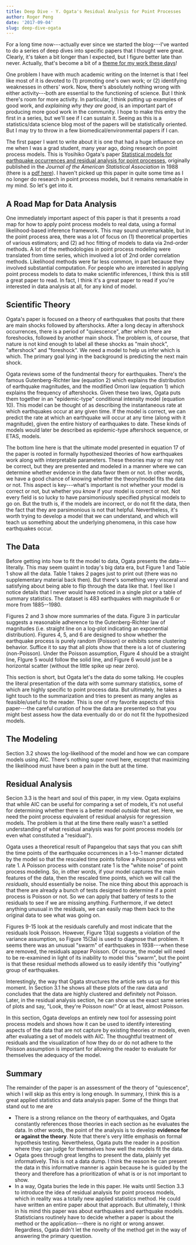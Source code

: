 ```yaml
---
title: Deep Dive - Y. Ogata's Residual Analysis for Point Processes
author: Roger Peng
date: '2017-09-04'
slug: deep-dive-ogata
---
```


For a long time now---actually ever since we started the blog---I've wanted to do a series of deep dives into specific papers that I thought were great. Clearly, it's taken a bit longer than I expected, but I figure better late than never. Actually, that's become a bit of a [theme for my work these days](https://twitter.com/rdpeng/status/900699027108282368)! 

One problem I have with much academic writing on the Internet is that I feel like most of it is devoted to (1) promoting one's own work; or (2) identifying weaknesses in others' work. Now, there's absolutely nothing wrong with either activity---both are essential to the functioning of science. But I think there's room for more activity. In particular, I think putting up examples of good work, and *explaining why they are good*, is an important part of producing more good work in the community. I hope to make this entry the first in a series, but we'll see if I can sustain it. Seeing as this is a statistics/data science blog most of the papers will be statistically oriented. But I may try to throw in a few biomedical/environmental papers if I can.

The first paper I want to write about it is one that had a huge influence on me when I was a grad student, many year ago, doing research on point process models. This is Yosihiko Ogata's paper [Statistical models for earthquake occurrences and residual analysis for point processes](http://amstat.tandfonline.com/doi/abs/10.1080/01621459.1988.10478560), originally published in the *Journal of the American Statistical Association* in 1988 (there is a [pdf here](http://bemlar.ism.ac.jp/zhuang/Refs/Refs/ogata1988.pdf)). I haven't picked up this paper in quite some time as I no longer do research in point process models, but it remains remarkable in my mind. So let's get into it.

## A Road Map for Data Analysis

One immediately important aspect of this paper is that it presents a road map for how to apply point process models to real data, using a formal likelihood-based inference framework. This may sound unremarkable, but in the point process area, there was a lot of focus on (1) theoretical properties of various estimators; and (2) ad hoc fitting of models to data via 2nd-order methods. A lot of the methodologies in point process modeling were translated from time series, which involved a lot of 2nd order correlation methods. Likelihood methods were far less common, in part because they involved substantial computation. For people who are interested in applying point process models to data to make scientific inferences, I think this is still a great paper to read. In fact, I think it's a great paper to read if you're interested in data analysis at all, for any kind of model. 

## Scientific Theory

Ogata's paper is focused on a theory of earthquakes that posits that there are main shocks followed by aftershocks. After a long decay in aftershock occurrences, there is a period of "quiescence", after which there are foreshocks, followed by another main shock. The problem is, of course, that nature is not kind enough to label all these shocks as "main shock", "aftershock" and "foreshock". We need a model to help us infer which is which. The primary goal lying in the background is predicting the next main shock.

Ogata reviews some of the fundmental theory for earthquakes. There's the famous Gutenberg-Richter law (equation 2) which explains the distribution of earthquake magnitudes, and the modified Omori law (equation 1) which explains the frequency of aftershocks. Given these two laws, Ogata puts them together in an "epidemic-type" conditional intensity model (equation 10). This model can be thought of as describing the instantaneous rate at which earthquakes occur at any given time. If the model is correct, we can predict the rate at which an earthquake will occur at any time (along with it magnitude), given the entire history of earthquakes to date. These kinds of models would later be described as epidemic-type aftershock sequence, or ETAS, models. 

The bottom line here is that the ultimate model presented in equation 17 of the paper is rooted in formally hypothesized theories of how earthquakes work along with interpretable parameters. These theories may or may not be correct, but they are presented and modeled in a manner where we can determine whether evidence in the data favor them or not. In other words, we have a good chance of knowing whether the theory/model fits the data or not. This aspect is key---what's important is not whether your model is correct or not, but whether you *know* if your model is correct or not. Not every field is so lucky to have parsimoniously specified physical models to go on. But the truth is, if the models are incorrect, or do not fit the data, then the fact that they are parsimonious is not that helpful. Nevertheless, it's worth trying to develop a model that we can understand, and which will teach us something about the underlying phenomena, in this case how earthquakes occur.

## The Data

Before getting into how to fit the model to data, Ogata presents the data---literally. This may seem quaint in today's big data era, but Figure 1 and Table 1 show all the data. Table 1 takes 2 pages just to print out (there was no supplementary material back then). But there's something very visceral and satisfying about being able to flip through the data like that. I feel like I notice details that I never would have noticed in a single plot or a table of summary statistics. The dataset is 483 earthquakes with magnitude 6 or more from 1885--1980. 

Figures 2 and 3 show more summaries of the data. Figure 3 in particular suggests a reasonable adherence to the Gutenberg-Richter law of magnitudes (i.e. straight line on a log-plot indicating an exponential distribution). Figures 4, 5, and 6 are designed to show whether the earthquake process is purely random (Poisson) or exhibits some clustering behavior. Suffice it to say that all plots show that there is a lot of clustering (non-Poisson). Under the Poisson assumption, FIgure 4 should be a straight line, FIgure 5 would follow the solid line, and Figure 6 would just be a horizontal scatter (without the little spike up near zero). 

This section is short, but Ogata let's the data do some talking. He couples the literal presentation of the data with some summary statistics, some of which are highly specific to point process data. But ultimately, he takes a light touch to the summarization and tries to present as many angles as feasible/useful to the reader. This is one of my favorite aspects of this paper---the careful curation of how the data are presented so that you might best assess how the data eventually do or do not fit the hypothesized models.

## The Modeling

Section 3.2 shows the log-likelihood of the model and how we can compare models using AIC. There's nothing super novel here, except that maximizing the likelihood must have been a pain in the butt at the time.

## Residual Analysis

Secion 3.3 is the heart and soul of this paper, in my view. Ogata explains that while AIC can be useful for comparing a set of models, it's not useful for determining whether there is a better model *outside* that set. Here, we need the point process equivalent of residual analysis for regression models. The problem is that at the time there really wasn't a settled understanding of what residual analysis was for point process models (or even what constituted a "residual"). 

Ogata uses a theoretical result of Papangelou that says that you can shift the time points of the earthquake occurrences in a 1-to-1 manner dictated by the model so that the rescaled time points follow a Poisson process with rate 1. A Poisson process with constant rate 1 is the "white noise" of point process modeling. So, in other words, if your model captures the main features of the data, then the rescaled time points, which we will call the *residuals*, should essentially be noise. The nice thing about this approach is that there are already a bunch of tests designed to determine if a point process is Poisson or not. So we can apply that battery of tests to the residuals to see if we are missing anything. Furthermore, if we detect anything unusual in the residuals, we can easily map them back to the original data to see what was going on.

Figures 9-15 look at the residuals carefully and most indicate that the residuals look Poisson. However, Figure 13(a) suggests a violation of the variance assumption, so Figure 15(3a) is used to diagnose that problem. It seems there was an unusual "swarm" of earthquakes in 1938---when these are removed, the residuals appear Poisson. Of course, the model will need to be re-examined in light of its inability to model this "swarm", but the point is that these residual methods allowed us to easily identify this "outlying" group of earthquakes.

Interestingly, the way that Ogata structures the article sets us up for this moment. In Section 3.1 he shows all these plots of the raw data and concludes that the data are highly clustered and definitely not Poisson. Later, in the residual analysis section, he can show us the exact same series of plots and say, "Look, they're Poisson now!" Or at least, almost Poisson.

In this section, Ogata develops an entirely new tool for assessing point process models and shows how it can be used to identify interesting aspects of the data that are not capture by existing theories or models, even after evaluating a set of models with AIC. The thoughtful treatment of residuals and the visualization of how they do or do not adhere to the Poisson assumption is important for allowing the reader to evaluate for themselves the adequacy of the model. 

## Summary

The remainder of the paper is an assessment of the theory of "quiescence", which I will skip as this entry is long enough. In summary, I think this is a great applied statistics and data analysis paper. Some of the things that stand out to me are

* There is a strong reliance on the theory of earthquakes, and Ogata constantly references those theories in each section as he evaluates the data. In other words, the point of the analysis is to develop **evidence for or against the theory**. Note that there's very little emphasis on formal hypothesis testing. Nevertheless, Ogata puts the reader in a position where they can judge for themselves how well the models fit the data.
* Ogata goes through great lengths to present the data, plainly yet informatively. This is not a data dump. I think the reason he can present the data in this informative manner is again because he is guided by the theory and therefore has a prioritization of what is or is not important to show.
* In a way, Ogata buries the lede in this paper. He waits until Section 3.3 to introduce the idea of residual analysis for point process models, which in reality was a totally new applied statistics method. He could have written an entire paper about that approach. But ultimately, I think in his mind this paper was about earthquakes and earthquake models. Statisticians routinely have to decide whether a paper is about the method or the application---there is no right or wrong answer. Regardless, Ogata didn't let the novelty of the method get in the way of answering the primary question.











